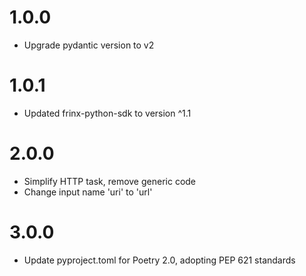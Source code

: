 # 1.0.0
- Upgrade pydantic version to v2

# 1.0.1
- Updated frinx-python-sdk to version ^1.1

# 2.0.0
- Simplify HTTP task, remove generic code
- Change input name 'uri' to 'url'

# 3.0.0
- Update pyproject.toml for Poetry 2.0, adopting PEP 621 standards
